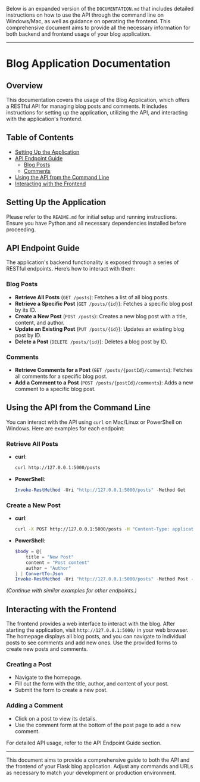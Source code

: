 Below is an expanded version of the `DOCUMENTATION.md` that includes detailed instructions on how to use the API through the command line on Windows/Mac, as well as guidance on operating the frontend. This comprehensive document aims to provide all the necessary information for both backend and frontend usage of your blog application.

---

# Blog Application Documentation

## Overview

This documentation covers the usage of the Blog Application, which offers a RESTful API for managing blog posts and comments. It includes instructions for setting up the application, utilizing the API, and interacting with the application's frontend.

## Table of Contents

- [Setting Up the Application](#setting-up-the-application)
- [API Endpoint Guide](#api-endpoint-guide)
  - [Blog Posts](#blog-posts)
  - [Comments](#comments)
- [Using the API from the Command Line](#using-the-api-from-the-command-line)
- [Interacting with the Frontend](#interacting-with-the-frontend)

## Setting Up the Application

Please refer to the `README.md` for initial setup and running instructions. Ensure you have Python and all necessary dependencies installed before proceeding.

## API Endpoint Guide

The application's backend functionality is exposed through a series of RESTful endpoints. Here’s how to interact with them:

### Blog Posts

- **Retrieve All Posts** (`GET /posts`): Fetches a list of all blog posts.
- **Retrieve a Specific Post** (`GET /posts/{id}`): Fetches a specific blog post by its ID.
- **Create a New Post** (`POST /posts`): Creates a new blog post with a title, content, and author.
- **Update an Existing Post** (`PUT /posts/{id}`): Updates an existing blog post by ID.
- **Delete a Post** (`DELETE /posts/{id}`): Deletes a blog post by ID.

### Comments

- **Retrieve Comments for a Post** (`GET /posts/{postId}/comments`): Fetches all comments for a specific blog post.
- **Add a Comment to a Post** (`POST /posts/{postId}/comments`): Adds a new comment to a specific blog post.

## Using the API from the Command Line

You can interact with the API using `curl` on Mac/Linux or PowerShell on Windows. Here are examples for each endpoint:

### Retrieve All Posts

- **curl**:
  ```sh
  curl http://127.0.0.1:5000/posts
  ```
- **PowerShell**:
  ```powershell
  Invoke-RestMethod -Uri "http://127.0.0.1:5000/posts" -Method Get
  ```

### Create a New Post

- **curl**:
  ```sh
  curl -X POST http://127.0.0.1:5000/posts -H "Content-Type: application/json" -d "{\"title\":\"New Post\", \"content\":\"Post content\", \"author\":\"Author\"}"
  ```
- **PowerShell**:
  ```powershell
  $body = @{
      title = "New Post"
      content = "Post content"
      author = "Author"
  } | ConvertTo-Json
  Invoke-RestMethod -Uri "http://127.0.0.1:5000/posts" -Method Post -Body $body -ContentType "application/json"
  ```

_(Continue with similar examples for other endpoints.)_

## Interacting with the Frontend

The frontend provides a web interface to interact with the blog. After starting the application, visit `http://127.0.0.1:5000/` in your web browser. The homepage displays all blog posts, and you can navigate to individual posts to see comments and add new ones. Use the provided forms to create new posts and comments.

### Creating a Post

- Navigate to the homepage.
- Fill out the form with the title, author, and content of your post.
- Submit the form to create a new post.

### Adding a Comment

- Click on a post to view its details.
- Use the comment form at the bottom of the post page to add a new comment.

For detailed API usage, refer to the API Endpoint Guide section. 

---

This document aims to provide a comprehensive guide to both the API and the frontend of your Flask blog application. Adjust any commands and URLs as necessary to match your development or production environment.